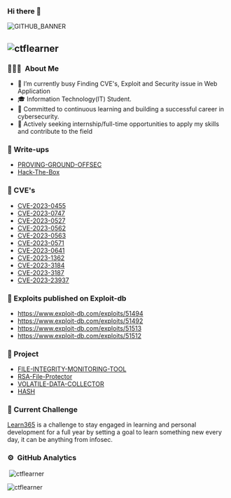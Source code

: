 ### Hi there 👋 
![GITHUB_BANNER](https://github.com/ctflearner/ctflearner/assets/98345027/37dba434-336d-492d-ad33-0d07fcd0b1b9) 






## <p align="left"> <img src="https://komarev.com/ghpvc/?username=ctflearner&label=PROFILE%20VIEWS&color=0e75b6&style=flat" alt="ctflearner" /> </p>

<!--
**ctflearner/ctflearner** is a ✨ _special_ ✨ repository because its `README.md` (this file) appears on your GitHub profile.

Here are some ideas to get you started:

- 🔭 I’m currently working on ...
- 🌱 I’m currently learning ...
- 👯 I’m looking to collaborate on ...
- 🤔 I’m looking for help with ...
- 💬 Ask me about ...
- 📫 How to reach me: ...
- 😄 Pronouns: ...
- ⚡ Fun fact: ...
--> 


### 👨🏻‍💻 &nbsp;About Me
* 🔭 I’m currently busy Finding CVE's, Exploit and Security issue in Web Application <br>
* 🎓 Information Technology(IT) Student.
* 🌱 Committed to continuous learning and building a successful career in cybersecurity.
* :mag_right: Actively seeking internship/full-time opportunities to apply my skills and contribute to the field










### :closed_book: Write-ups
* [PROVING-GROUND-OFFSEC](https://github.com/ctflearner/Proving-Ground-OffSec-Writeup)
* [Hack-The-Box ](https://github.com/ctflearner/Hack-The-Box)

### :mag_right: CVE's
* [CVE-2023-0455](https://nvd.nist.gov/vuln/detail/CVE-2023-0455) <br>
* [CVE-2023-0747](https://nvd.nist.gov/vuln/detail/CVE-2023-0747)
* [CVE-2023-0527 ](https://nvd.nist.gov/vuln/detail/CVE-2023-0527)
* [CVE-2023-0562](https://nvd.nist.gov/vuln/detail/CVE-2023-0562)
* [CVE-2023-0563](https://nvd.nist.gov/vuln/detail/CVE-2023-0563)
* [CVE-2023-0571](https://nvd.nist.gov/vuln/detail/CVE-2023-0571)
* [CVE-2023-0641](https://nvd.nist.gov/vuln/detail/CVE-2023-0641)
* [CVE-2023-1362](https://nvd.nist.gov/vuln/detail/CVE-2023-1362)
* [CVE-2023-3184](https://nvd.nist.gov/vuln/detail/CVE-2023-3184)
* [CVE-2023-3187](https://nvd.nist.gov/vuln/detail/CVE-2023-3187)
* [CVE-2023-23937](https://nvd.nist.gov/vuln/detail/CVE-2023-23937)


### :syringe: Exploits published on Exploit-db
* https://www.exploit-db.com/exploits/51494 <br>
* https://www.exploit-db.com/exploits/51492
* https://www.exploit-db.com/exploits/51513
* https://www.exploit-db.com/exploits/51512

### :microscope: Project
* [FILE-INTEGRITY-MONITORING-TOOL](https://github.com/ctflearner/Python-File-Integrity-Monitoring-Tool) <br>
* [RSA-File-Protector ](https://github.com/ctflearner/RSA-File-Protector)
* [VOLATILE-DATA-COLLECTOR](https://github.com/ctflearner/VolatileDataCollector_inPython)
* [HASH](https://github.com/ctflearner/Hash)


### :pushpin: Current Challenge
[Learn365](https://github.com/ctflearner/Learn365) is a challenge to stay engaged in learning and personal development for a full year by setting a goal to learn something new every day, it can be anything from infosec. 

### ⚙️ &nbsp;GitHub Analytics

<p>&nbsp;<img align="center" src="https://github-readme-stats.vercel.app/api?username=ctflearner&show_icons=true&locale=en" alt="ctflearner" /></p> <p><img align="center" src="https://github-readme-streak-stats.herokuapp.com/?user=ctflearner&" alt="ctflearner" /></p> 


